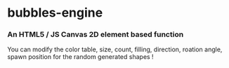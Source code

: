 # bubbles-engine
### An HTML5 / JS Canvas 2D element based function

You can modify the color table, size, count, filling, direction, roation angle, spawn position for the random generated shapes !
